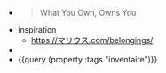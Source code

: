 - > What You Own, Owns You
- inspiration
	- https://マリウス.com/belongings/
-
- {{query (property :tags "inventaire")}}
